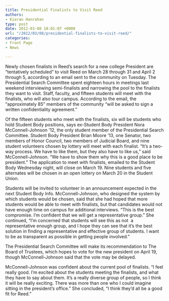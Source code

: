 ```yaml
---
title: Presidential Finalists to Visit Reed
authors:
- Kieran Hanrahan
type: post
date: 2012-03-08 18:01:07 +0000
url: "/2012/03/08/presidential-finalists-to-visit-reed/"
categories:
- Front Page
- News

---
```

Newly chosen finalists in Reed’s search for a new college President are “tentatively scheduled” to visit Reed on March 28 through 31 and April 2 through 5, according to an email sent to the community on Tuesday. The Presidential Search Committee spent eighteen hours in meetings last weekend interviewing semi-finalists and narrowing the pool to the finalists they want to visit. Staff, faculty, and fifteen students will meet with the finalists, who will also tour campus. According to the email, the “approximately 85” members of the community “will be asked to sign a written confidentiality agreement.”

Of the fifteen students who meet with the finalists, six will be students who hold Student Body positions, says ex-Student Body President Nora McConnell-Johnson ’12, the only student member of the Presidential Search Committee. Student Body President Brian Moore ’13, one Senator, two members of Honor Council, two members of Judicial Board, and nine student volunteers chosen by lottery will meet with each finalist. “It’s a two-way process. We have to like them, but they also have to like us,” said McConnell-Johnson. “We have to show them why this is a good place to be president.” The application to meet with finalists, emailed to the Student Body Wednesday night, will close on March 19. Nine students and five alternates will be chosen in an open lottery on March 20 in the Student Union.

Students will be invited to volunteer in an announcement expected in the next Student Body Info. McConnell-Johnson, who designed the system by which students would be chosen, said that she had hoped that more students would be able to meet with finalists, but that candidates would not have enough time on campus for additional interviews. “This is the best compromise. I’m confident that we will get a representative group.” She continued, “I’m concerned that students will see this as not  a representative enough group, and I hope they can see that it’s the best solution in finding a representative and effective group of students. I want to be as transparent as possible in getting people involved.”

The Presidential Search Committee will make its recommendation to The Board of Trustees, which hopes to vote for the new president on April 19, though McConnell-Johnson said that the vote may be delayed.

McConnell-Johnson was confident about the current pool of finalists. “I feel really good. I’m excited about the students meeting the finalists, and what they have to say about them. It’s a really diverse group of people, so I think it will be really exciting. There was more than one who I could imagine sitting in the president’s office.” She concluded, “I think they’d all be a good fit for Reed.”